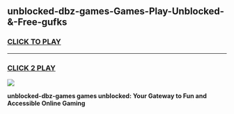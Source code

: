 
## unblocked-dbz-games-Games-Play-Unblocked-&-Free-gufks
<h3>
<a href="https://premium76.site?title=unblocked-dbz-games&ref=24A">CLICK TO PLAY</a></h3>
<hr>

<h3>
<a href="https://premium76.site?title=unblocked-dbz-games&ref=24A">CLICK 2 PLAY</a>
  
</h3>

<a href="https://premium76.site?title=unblocked-dbz-games&ref=24A"><img src="https://clearcache.store/games.png"></a>


**unblocked-dbz-games games unblocked: Your Gateway to Fun and Accessible Online Gaming**
